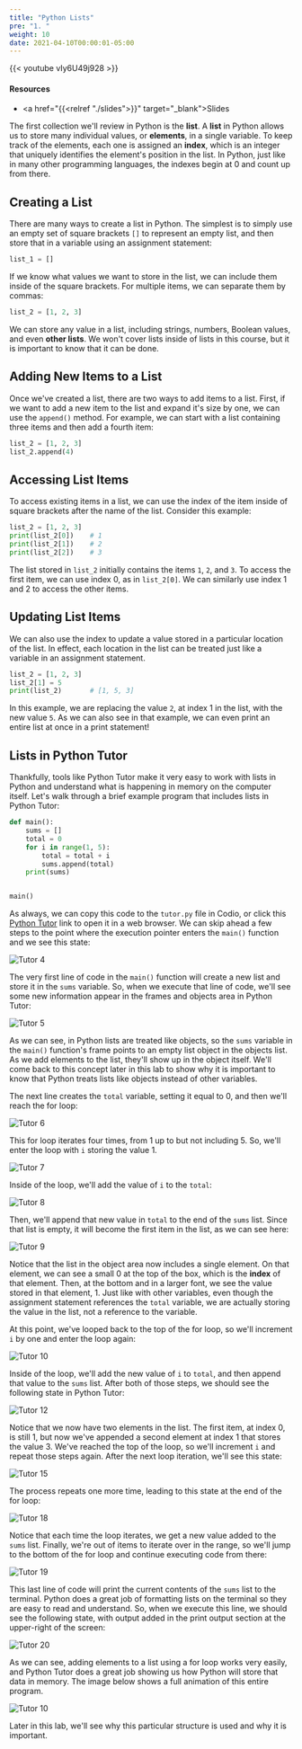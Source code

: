 ```yaml
---
title: "Python Lists"
pre: "1. "
weight: 10
date: 2021-04-10T00:00:01-05:00
---
```


{{< youtube vIy6U49j928 >}}

#### Resources

* <a href="{{<relref "./slides">}}" target="_blank">Slides</a>

The first collection we'll review in Python is the **list**. A **list** in Python allows us to store many individual values, or **elements**, in a single variable. To keep track of the elements, each one is assigned an **index**, which is an integer that uniquely identifies the element's position in the list. In Python, just like in many other programming languages, the indexes begin at $0$ and count up from there.

## Creating a List

There are many ways to create a list in Python. The simplest is to simply use an empty set of square brackets `[]` to represent an empty list, and then store that in a variable using an assignment statement:

```python
list_1 = []
```

If we know what values we want to store in the list, we can include them inside of the square brackets. For multiple items, we can separate them by commas:

```python
list_2 = [1, 2, 3]
```

We can store any value in a list, including strings, numbers, Boolean values, and even **other lists**. We won't cover lists inside of lists in this course, but it is important to know that it can be done. 

## Adding New Items to a List

Once we've created a list, there are two ways to add items to a list. First, if we want to add a new item to the list and expand it's size by one, we can use the `append()` method. For example, we can start with a list containing three items and then add a fourth item:

```python
list_2 = [1, 2, 3]
list_2.append(4)
```

## Accessing List Items

To access existing items in a list, we can use the index of the item inside of square brackets after the name of the list. Consider this example:

```python
list_2 = [1, 2, 3]
print(list_2[0])    # 1
print(list_2[1])    # 2
print(list_2[2])    # 3
```

The list stored in `list_2` initially contains the items `1`, `2`, and `3`. To access the first item, we can use index $0$, as in `list_2[0]`. We can similarly use index $1$ and $2$ to access the other items. 

## Updating List Items

We can also use the index to update a value stored in a particular location of the list. In effect, each location in the list can be treated just like a variable in an assignment statement.

```python
list_2 = [1, 2, 3]
list_2[1] = 5
print(list_2)       # [1, 5, 3]
```

In this example, we are replacing the value `2`, at index $1$ in the list, with the new value `5`. As we can also see in that example, we can even print an entire list at once in a print statement! 

## Lists in Python Tutor

Thankfully, tools like Python Tutor make it very easy to work with lists in Python and understand what is happening in memory on the computer itself. Let's walk through a brief example program that includes lists in Python Tutor:

```python
def main():
    sums = []
    total = 0
    for i in range(1, 5):
        total = total + i
        sums.append(total)
    print(sums)


main()
```

As always, we can copy this code to the `tutor.py` file in Codio, or click this [Python Tutor](https://pythontutor.com/visualize.html#code=def%20main%28%29%3A%0A%20%20%20%20sums%20%3D%20%5B%5D%0A%20%20%20%20total%20%3D%200%0A%20%20%20%20for%20i%20in%20range%281,%205%29%3A%0A%20%20%20%20%20%20%20%20total%20%3D%20total%20%2B%20i%0A%20%20%20%20%20%20%20%20sums.append%28total%29%0A%20%20%20%20print%28sums%29%0A%0A%0Amain%28%29&cumulative=false&curInstr=0&heapPrimitives=nevernest&mode=display&origin=opt-frontend.js&py=3&rawInputLstJSON=%5B%5D&textReferences=false) link to open it in a web browser. We can skip ahead a few steps to the point where the execution pointer enters the `main()` function and we see this state:

![Tutor 4](/images/lab13/tutor10_4.png)

The very first line of code in the `main()` function will create a new list and store it in the `sums` variable. So, when we execute that line of code, we'll see some new information appear in the frames and objects area in Python Tutor:

![Tutor 5](/images/lab13/tutor10_5.png)

As we can see, in Python lists are treated like objects, so the `sums` variable in the `main()` function's frame points to an empty list object in the objects list. As we add elements to the list, they'll show up in the object itself. We'll come back to this concept later in this lab to show why it is important to know that Python treats lists like objects instead of other variables. 

The next line creates the `total` variable, setting it equal to $0$, and then we'll reach the for loop:

![Tutor 6](/images/lab13/tutor10_6.png)

This for loop iterates four times, from $1$ up to but not including $5$. So, we'll enter the loop with `i` storing the value $1$. 

![Tutor 7](/images/lab13/tutor10_7.png)

Inside of the loop, we'll add the value of `i` to the `total`:

![Tutor 8](/images/lab13/tutor10_8.png)

Then, we'll append that new value in `total` to the end of the `sums` list. Since that list is empty, it will become the first item in the list, as we can see here:

![Tutor 9](/images/lab13/tutor10_9.png)

Notice that the list in the object area now includes a single element. On that element, we can see a small $0$ at the top of the box, which is the **index** of that element. Then, at the bottom and in a larger font, we see the value stored in that element, $1$. Just like with other variables, even though the assignment statement references the `total` variable, we are actually storing the value in the list, not a reference to the variable.

At this point, we've looped back to the top of the for loop, so we'll increment `i` by one and enter the loop again:

![Tutor 10](/images/lab13/tutor10_10.png)

Inside of the loop, we'll add the new value of `i` to `total`, and then append that value to the `sums` list. After both of those steps, we should see the following state in Python Tutor:

![Tutor 12](/images/lab13/tutor10_12.png)

Notice that we now have two elements in the list. The first item, at index $0$, is still $1$, but now we've appended a second element at index $1$ that stores the value $3$. We've reached the top of the loop, so we'll increment `i` and repeat those steps again. After the next loop iteration, we'll see this state:

![Tutor 15](/images/lab13/tutor10_15.png)

The process repeats one more time, leading to this state at the end of the for loop:

![Tutor 18](/images/lab13/tutor10_18.png)

Notice that each time the loop iterates, we get a new value added to the `sums` list. Finally, we're out of items to iterate over in the range, so we'll jump to the bottom of the for loop and continue executing code from there:

![Tutor 19](/images/lab13/tutor10_19.png)

This last line of code will print the current contents of the `sums` list to the terminal. Python does a great job of formatting lists on the terminal so they are easy to read and understand. So, when we execute this line, we should see the following state, with output added in the print output section at the upper-right of the screen:

![Tutor 20](/images/lab13/tutor10_20.png)

As we can see, adding elements to a list using a for loop works very easily, and Python Tutor does a great job showing us how Python will store that data in memory. The image below shows a full animation of this entire program.

![Tutor 10](/images/lab13/tutor10.gif)

Later in this lab, we'll see why this particular structure is used and why it is important. 
